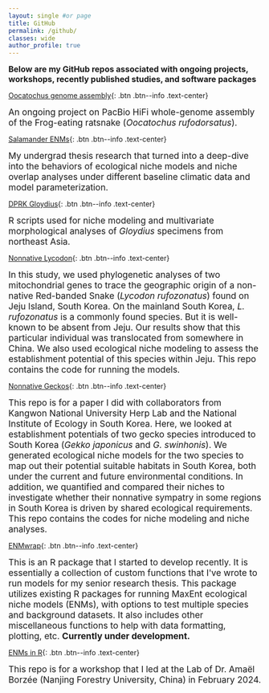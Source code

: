 ```yaml
---
layout: single #or page
title: GitHub
permalink: /github/
classes: wide
author_profile: true
---
```


<span style="font-size: 12pt;"> __Below are my GitHub repos associated with ongoing projects, workshops, recently published studies, and software packages__ </span>

[Oocatochus genome assembly](https://github.com/yucheols/Oocatochus_genome_assembly){: .btn .btn--info .text-center}

<span style="font-size: 13pt;"> An ongoing project on PacBio HiFi whole-genome assembly of the Frog-eating ratsnake (*Oocatochus rufodorsatus*). </span>

[Salamander ENMs](https://github.com/yucheols/TwoSalDist){: .btn .btn--info .text-center}

<span style="font-size: 13pt;"> My undergrad thesis research that turned into a deep-dive into the behaviors of ecological niche models and niche overlap analyses under different baseline climatic data and model parameterization. </span>

[DPRK Gloydius](https://github.com/yucheols/DPRK_Gloydius){: .btn .btn--info .text-center}

<span style="font-size: 13pt;"> R scripts used for niche modeling and multivariate morphological analyses of *Gloydius* specimens from northeast Asia. </span>

[Nonnative Lycodon](https://github.com/yucheols/Lycodon_ENM_ver2){: .btn .btn--info .text-center}

<span style="font-size: 13pt;"> In this study, we used phylogenetic analyses of two mitochondrial genes to trace the geographic origin of a non-native Red-banded Snake (*Lycodon rufozonatus*) found on Jeju Island, South Korea. On the mainland South Korea, *L. rufozonatus* is a commonly found species. But it is well-known to be absent from Jeju. Our results show that this particular individual was translocated from somewhere in China. We also used ecological niche modeling to assess the establishment potential of this species within Jeju. This repo contains the code for running the models. </span>


[Nonnative Geckos](https://github.com/yucheols/Gekko){: .btn .btn--info .text-center}

<span style="font-size: 13pt;"> This repo is for a paper I did with collaborators from Kangwon National University Herp Lab and the National Institute of Ecology in South Korea. Here, we looked at establishment potentials of two gecko species introduced to South Korea (*Gekko japonicus* and *G. swinhonis*). We generated ecological niche models for the two species to map out their potential suitable habitats in South Korea, both under the current and future environmental conditions. In addition, we quantified and compared their niches to investigate whether their nonnative sympatry in some regions in South Korea is driven by shared ecological requirements. This repo contains the codes for niche modeling and niche analyses.</span>


[ENMwrap](https://github.com/yucheols/ENMwrap){: .btn .btn--info .text-center}

<span style="font-size: 13pt;"> This is an R package that I started to develop recently. It is essentially a collection of custom functions that I've wrote to run models for my senior research thesis. This package utilizes existing R packages for running MaxEnt ecological niche models (ENMs), with options to test multiple species and background datasets. It also includes other miscellaneous functions to help with data formatting, plotting, etc. __Currently under development.__ </span>


[ENMs in R](https://github.com/yucheols/ENMs_In_R){: .btn .btn--info .text-center}

<span style="font-size: 13pt;"> This repo is for a workshop that I led at the Lab of Dr. Amaël Borzée (Nanjing Forestry University, China) in February 2024. </span>